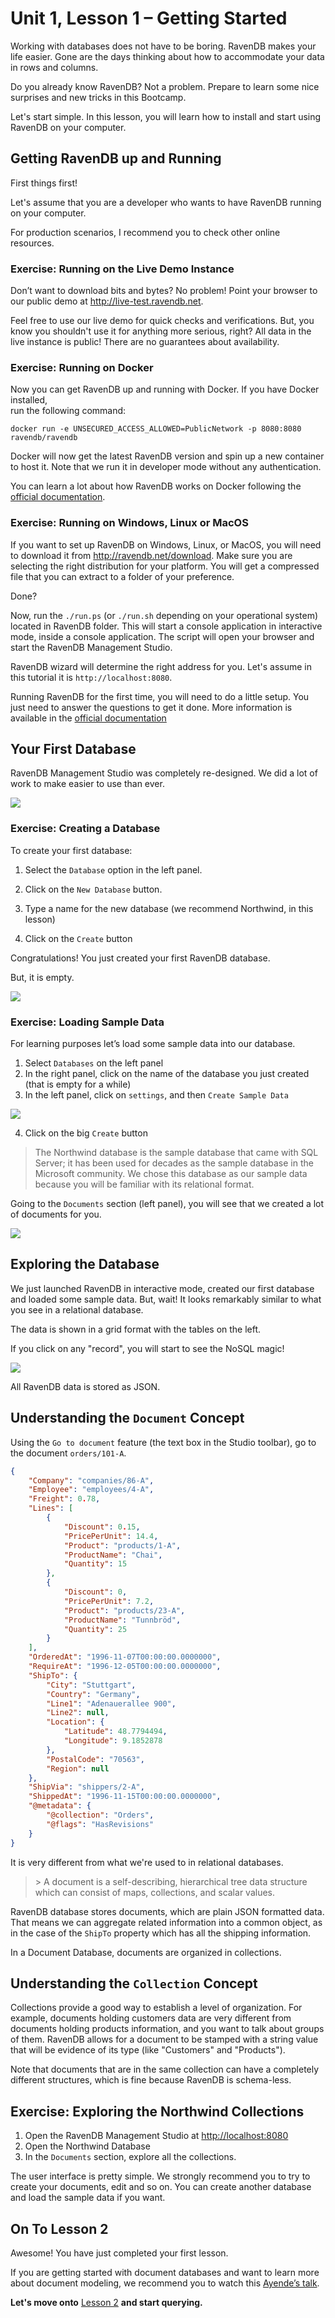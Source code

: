 Unit 1, Lesson 1 – Getting Started
==================================

Working with databases does not have to be boring. RavenDB makes your life easier. 
Gone are the days thinking about how to accommodate your data in rows and 
columns. 

Do you already know RavenDB? Not a problem. Prepare to learn some nice surprises and new tricks in this Bootcamp.

Let's start simple. In this lesson, you will learn how to install and start using RavenDB on your computer.

Getting RavenDB up and Running
------------------------------

First things first! 

Let's assume that you are a developer who wants to have RavenDB running on your computer. 

For production scenarios, I recommend you to check other online resources.

### Exercise: Running on the Live Demo Instance

Don’t want to download bits and bytes? No problem! Point your browser to our public 
demo at <http://live-test.ravendb.net>.

Feel free to use our live demo for quick checks and verifications. But, you know you 
shouldn't use it for anything more serious, right? All data in the live instance is 
public! There are no guarantees about availability.

### Exercise: Running on Docker

Now you can get RavenDB up and running with Docker. If you have Docker installed,  
run the following command:

~~~~~~~~~~~~~~~~~~~~~~~~~~~~~~~~~~~~~~~~~~~~~~~~~~~~~~~~~~~~~~~~~~~~~~~~~~~~~~~~
docker run -e UNSECURED_ACCESS_ALLOWED=PublicNetwork -p 8080:8080 ravendb/ravendb
~~~~~~~~~~~~~~~~~~~~~~~~~~~~~~~~~~~~~~~~~~~~~~~~~~~~~~~~~~~~~~~~~~~~~~~~~~~~~~~~

Docker will now get the latest RavenDB version and spin up a new container to
host it. Note that we run it in developer mode without any authentication.

You can learn a lot about how RavenDB works on Docker following the [official documentation](https://ravendb.net/docs/article-page/4.0/csharp/start/installation/running-in-docker-container).

### Exercise: Running on Windows, Linux or MacOS


If you want to set up RavenDB on Windows, Linux, or MacOS, you will need to download 
it from <http://ravendb.net/download>. Make sure you are selecting the right 
distribution for your platform. You will get a compressed file that you can extract to 
a folder of your preference.

Done? 

Now, run the `./run.ps` (or `./run.sh` depending on your operational system) located in RavenDB folder. This will start 
a console application in interactive mode, inside a console application. The script
 will open your browser and start the RavenDB Management Studio.

RavenDB wizard will determine the right address for you. Let's assume in this tutorial it is `http://localhost:8080`.

Running RavenDB for the first time, you will need to do a little setup. You just
need to answer the questions to get it done. More information is available in the [official documentation](https://ravendb.net/docs/article-page/4.0/csharp/start/getting-started)


Your First Database
-------------------

RavenDB Management Studio was completely re-designed. We did a lot of work to make easier to use than ever.

![](media/d1ff71a639f63e04488b56706a91f423.png)

### Exercise: Creating a Database

To create your first database:

1.  Select the `Database` option in the left panel.

2.  Click on the `New Database` button.

3.  Type a name for the new database (we recommend Northwind, in this lesson)

4.  Click on the `Create` button

Congratulations! You just created your first RavenDB database.

But, it is empty.

![](media/3f7ec9fbf9d626ebbe905e7a589e81ed.png)

### Exercise: Loading Sample Data

For learning purposes let’s load some sample data into our database.

1.  Select `Databases` on the left panel
2.  In the right panel, click on the name of the database you just created (that
   is empty for a while)
3.  In the left panel, click on `settings`, and then `Create Sample Data`

![](media/26de5d4d9b2cf6a0f8867677aa776b45.png)

4.  Click on the big `Create` button

> The Northwind database is the sample database that came with SQL Server;
it has been used for decades as the sample database in the Microsoft
community. We chose this database as our sample data because you will be familiar with its relational format.

Going to the `Documents` section (left panel), you will see that we created a
lot of documents for you.

![](media/3f24692d124b788b08cb11e49d8fb66f.png)

Exploring the Database
----------------------

We just launched RavenDB in interactive mode, created our first
database and loaded some sample data. But, wait! It looks remarkably similar to
what you see in a relational database. 

The data is shown in a grid format with the tables on the left.

If you click on any "record", you will start to see the NoSQL magic!

![](media/4bcc55018cd05b354a0d98c3ce7bcfb7.png)

All RavenDB data is stored as JSON.

Understanding the `Document` Concept
------------------------------------

Using the `Go to document` feature (the text box in the Studio toolbar), go to
the document `orders/101-A`.

```json
{
    "Company": "companies/86-A",
    "Employee": "employees/4-A",
    "Freight": 0.78,
    "Lines": [
        {
            "Discount": 0.15,
            "PricePerUnit": 14.4,
            "Product": "products/1-A",
            "ProductName": "Chai",
            "Quantity": 15
        },
        {
            "Discount": 0,
            "PricePerUnit": 7.2,
            "Product": "products/23-A",
            "ProductName": "Tunnbröd",
            "Quantity": 25
        }
    ],
    "OrderedAt": "1996-11-07T00:00:00.0000000",
    "RequireAt": "1996-12-05T00:00:00.0000000",
    "ShipTo": {
        "City": "Stuttgart",
        "Country": "Germany",
        "Line1": "Adenauerallee 900",
        "Line2": null,
        "Location": {
            "Latitude": 48.7794494,
            "Longitude": 9.1852878
        },
        "PostalCode": "70563",
        "Region": null
    },
    "ShipVia": "shippers/2-A",
    "ShippedAt": "1996-11-15T00:00:00.0000000",
    "@metadata": {
        "@collection": "Orders",
        "@flags": "HasRevisions"
    }
}
```

It is very different from what we're used to in relational databases.

>   \> A document is a self-describing, hierarchical tree data structure which
>   can consist of maps, collections, and scalar values.

RavenDB database stores documents, which are plain JSON
formatted data. That means we can aggregate related information into a common object,
as in the case of the `ShipTo` property which has all the shipping information.

In a Document Database, documents are organized in collections.

Understanding the `Collection` Concept
--------------------------------------

Collections provide a good way to establish a level of organization. For
example, documents holding customers data are very different from documents
holding products information, and you want to talk about groups of them. RavenDB
allows for a document to be stamped with a string value that will be evidence of
its type (like "Customers" and "Products").

Note that documents that are in the same collection can have a completely
different structures, which is fine because RavenDB is schema-less.

Exercise: Exploring the Northwind Collections
---------------------------------------------

1.  Open the RavenDB Management Studio at <http://localhost:8080>
2.  Open the Northwind Database
3.  In the `Documents` section, explore all the collections.

The user interface is pretty simple. We strongly recommend you to try to create your documents, edit and so on.
You can create another database and load the sample data if you want.

On To Lesson 2   
-------------------------

Awesome! You have just completed your first lesson.

If you are getting started with document databases and want to learn more about
document modeling, we recommend you to watch this [Ayende’s
talk](https://www.youtube.com/watch?v=FY0BiZaJwL4).


**Let's move onto** [Lesson 2](../lesson2/README.md) **and start querying.**
